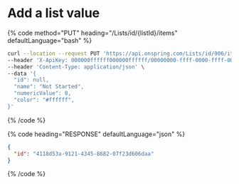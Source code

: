 # Add a list value

{% code method="PUT" heading="/Lists/id/{listId}/items" defaultLanguage="bash" %}

```bash
curl --location --request PUT 'https://api.onspring.com/Lists/id/906/items' \
--header 'X-ApiKey: 000000ffffff000000ffffff/00000000-ffff-0000-ffff-000000000000' \
--header 'Content-Type: application/json' \
--data '{
  "id": null,
  "name": "Not Started",
  "numericValue": 0,
  "color": "#ffffff",
}'
```

{% /code %}

{% code heading="RESPONSE" defaultLanguage="json" %}

```json
{
  "id": "4118d53a-9121-4345-8682-07f23d606daa"
}
```

{% /code %}
